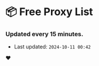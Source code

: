 # :package: Free Proxy List
### Updated every 15 minutes.

- Last updated: `2024-10-11 00:42`

:heart:
